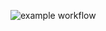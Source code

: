 ![example workflow](https://github.com/Keke0805/se_homework/actions/workflows/github-actions-demo.yml/badge.svg)

